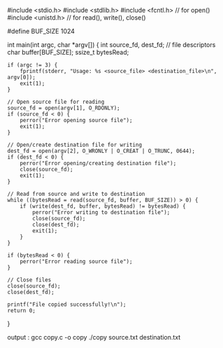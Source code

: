 #include <stdio.h>
#include <stdlib.h>
#include <fcntl.h>     // for open()
#include <unistd.h>    // for read(), write(), close()

#define BUF_SIZE 1024

int main(int argc, char *argv[]) {
    int source_fd, dest_fd;   // file descriptors
    char buffer[BUF_SIZE];
    ssize_t bytesRead;

    if (argc != 3) {
        fprintf(stderr, "Usage: %s <source_file> <destination_file>\n", argv[0]);
        exit(1);
    }

    // Open source file for reading
    source_fd = open(argv[1], O_RDONLY);
    if (source_fd < 0) {
        perror("Error opening source file");
        exit(1);
    }

    // Open/create destination file for writing
    dest_fd = open(argv[2], O_WRONLY | O_CREAT | O_TRUNC, 0644);
    if (dest_fd < 0) {
        perror("Error opening/creating destination file");
        close(source_fd);
        exit(1);
    }

    // Read from source and write to destination
    while ((bytesRead = read(source_fd, buffer, BUF_SIZE)) > 0) {
        if (write(dest_fd, buffer, bytesRead) != bytesRead) {
            perror("Error writing to destination file");
            close(source_fd);
            close(dest_fd);
            exit(1);
        }
    }

    if (bytesRead < 0) {
        perror("Error reading source file");
    }

    // Close files
    close(source_fd);
    close(dest_fd);

    printf("File copied successfully!\n");
    return 0;
}

output : 
gcc copy.c -o copy
./copy source.txt destination.txt
